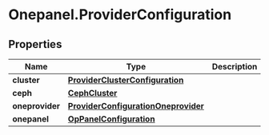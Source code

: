 # Onepanel.ProviderConfiguration

## Properties
Name | Type | Description | Notes
------------ | ------------- | ------------- | -------------
**cluster** | [**ProviderClusterConfiguration**](ProviderClusterConfiguration.md) |  | 
**ceph** | [**CephCluster**](CephCluster.md) |  | [optional] 
**oneprovider** | [**ProviderConfigurationOneprovider**](ProviderConfigurationOneprovider.md) |  | [optional] 
**onepanel** | [**OpPanelConfiguration**](OpPanelConfiguration.md) |  | [optional] 


